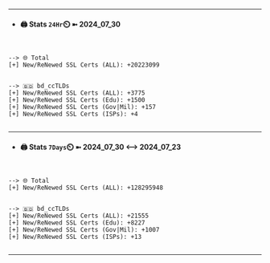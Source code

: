 

---
- #### 🖨️ **Stats** `24Hr`⏲️ ➼ 2024_07_30
```console


--> 🌐 Total
[+] New/ReNewed SSL Certs (ALL): +20223099


--> 🇧🇩 bd_ccTLDs
[+] New/ReNewed SSL Certs (ALL): +3775
[+] New/ReNewed SSL Certs (Edu): +1500
[+] New/ReNewed SSL Certs (Gov|Mil): +157
[+] New/ReNewed SSL Certs (ISPs): +4


```

---
- #### 🖨️ **Stats** `7Days`⏲️ ➼ 2024_07_30 <--> 2024_07_23
```console


--> 🌐 Total
[+] New/ReNewed SSL Certs (ALL): +128295948


--> 🇧🇩 bd_ccTLDs
[+] New/ReNewed SSL Certs (ALL): +21555
[+] New/ReNewed SSL Certs (Edu): +8227
[+] New/ReNewed SSL Certs (Gov|Mil): +1007
[+] New/ReNewed SSL Certs (ISPs): +13


```

---

